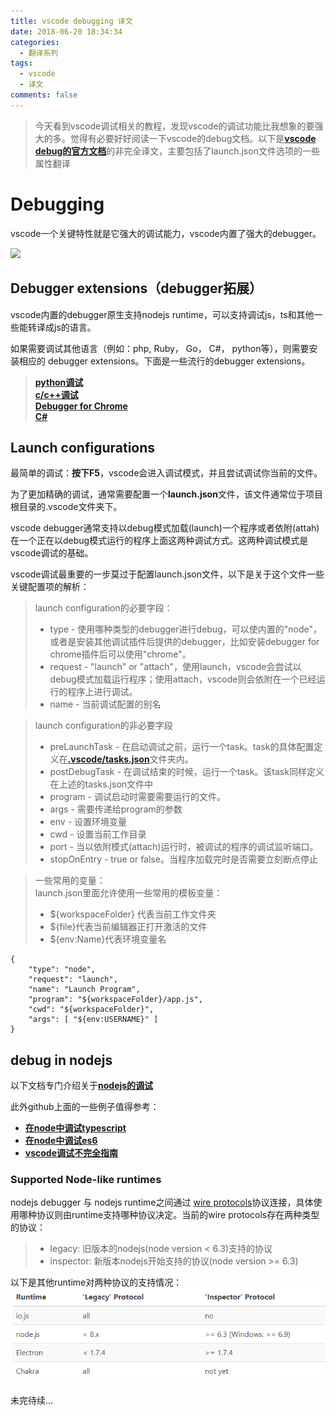 ```yaml
---
title: vscode debugging 译文
date: 2018-06-20 18:34:34
categories: 
  - 翻译系列
tags: 
  - vscode
  - 译文
comments: false
---
```

> 今天看到vscode调试相关的教程，发现vscode的调试功能比我想象的要强大的多。觉得有必要好好阅读一下vscode的debug文档。以下是[**vscode debug的官方文档**](https://code.visualstudio.com/docs/editor/debugging)的非完全译文，主要包括了launch.json文件选项的一些属性翻译

# Debugging
vscode一个关键特性就是它强大的调试能力，vscode内置了强大的debugger。

<img src="https://code.visualstudio.com/assets/docs/editor/debugging/debugging_hero.png">

## Debugger extensions（debugger拓展）
vscode内置的debugger原生支持nodejs runtime，可以支持调试js，ts和其他一些能转译成js的语言。

如果需要调试其他语言（例如：php, Ruby， Go， C#， python等），则需要安装相应的 debugger extensions。下面是一些流行的debugger extensions。

>[**python调试**](https://marketplace.visualstudio.com/items?itemName=ms-python.python)   
[**c/c++调试**](https://marketplace.visualstudio.com/items?itemName=ms-vscode.cpptools)    
[**Debugger for Chrome**](https://marketplace.visualstudio.com/items?itemName=msjsdiag.debugger-for-chrome)    
[**C#**](https://marketplace.visualstudio.com/items?itemName=ms-vscode.csharp)    

## Launch configurations
最简单的调试：**按下F5**，vscode会进入调试模式，并且尝试调试你当前的文件。

为了更加精确的调试，通常需要配置一个**launch.json**文件，该文件通常位于项目根目录的.vscode文件夹下。

vscode debugger通常支持以debug模式加载(launch)一个程序或者依附(attah)在一个正在以debug模式运行的程序上面这两种调试方式。这两种调试模式是vscode调试的基础。

vscode调试最重要的一步莫过于配置launch.json文件，以下是关于这个文件一些关键配置项的解析：
> launch configuration的必要字段：
>* type - 使用哪种类型的debugger进行debug，可以使内置的"node"，或者是安装其他调试插件后提供的debugger，比如安装debugger for chrome插件后可以使用"chrome"。
>* request - "launch" or "attach"，使用launch，vscode会尝试以debug模式加载运行程序；使用attach，vscode则会依附在一个已经运行的程序上进行调试。
>* name - 当前调试配置的别名

> launch configuration的非必要字段
>* preLaunchTask - 在启动调试之前，运行一个task。task的具体配置定义在[**.vscode/tasks.json**](https://code.visualstudio.com/docs/editor/tasks)文件夹内。
>* postDebugTask - 在调试结束的时候，运行一个task。该task同样定义在上述的tasks.json文件中
>* program - 调试启动时需要需要运行的文件。
>* args - 需要传递给program的参数
>* env - 设置环境变量
>* cwd - 设置当前工作目录
>* port - 当以依附模式(attach)运行时，被调试的程序的调试监听端口。
>* stopOnEntry - true or false。当程序加载完时是否需要立刻断点停止

>一些常用的变量：    
> launch.json里面允许使用一些常用的模板变量：   
> * ${workspaceFolder} 代表当前工作文件夹
> *  ${file}代表当前编辑器正打开激活的文件
> * ${env:Name}代表环境变量名
```
{
    "type": "node",
    "request": "launch",
    "name": "Launch Program",
    "program": "${workspaceFolder}/app.js",
    "cwd": "${workspaceFolder}",
    "args": [ "${env:USERNAME}" ]
}
```

## debug in nodejs
以下文档专门介绍关于[**nodejs的调试**](https://code.visualstudio.com/docs/nodejs/nodejs-debugging)

此外github上面的一些例子值得参考：
* [**在node中调试typescript**](https://github.com/jagreehal/node-typescript-debug-example.git)
* [**在node中调试es6**](https://github.com/katopz/vscode-debug-nodejs-es6.git)
* [**vscode调试不完全指南**](http://jerryzou.com/posts/vscode-debug-guide/)

### Supported Node-like runtimes
nodejs debugger 与 nodejs runtime之间通过 [wire protocols](https://en.wikipedia.org/wiki/Wire_protocol)协议连接，具体使用哪种协议则由runtime支持哪种协议决定。当前的wire protocols存在两种类型的协议：

>* legacy: 旧版本的nodejs(node version < 6.3)支持的协议
>* inspector: 新版本nodejs开始支持的协议(node version >= 6.3)    

以下是其他runtime对两种协议的支持情况：
<img src="/img/rumtime.png">

未完待续...